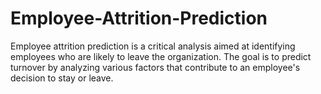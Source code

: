 # Employee-Attrition-Prediction
Employee attrition prediction is a critical analysis aimed at identifying employees who are likely to leave the organization. The goal is to predict turnover by analyzing various factors that contribute to an employee's decision to stay or leave.
